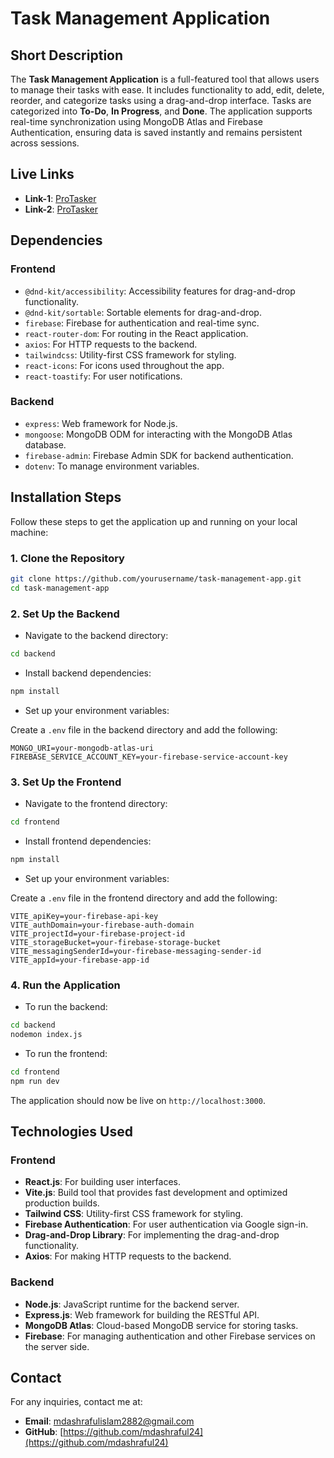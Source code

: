 # Task Management Application

## Short Description

The **Task Management Application** is a full-featured tool that allows users to manage their tasks with ease. It includes functionality to add, edit, delete, reorder, and categorize tasks using a drag-and-drop interface. Tasks are categorized into **To-Do**, **In Progress**, and **Done**. The application supports real-time synchronization using MongoDB Atlas and Firebase Authentication, ensuring data is saved instantly and remains persistent across sessions.

## Live Links

- **Link-1**: [ProTasker](https://taskmanagement-7a430.web.app/)
- **Link-2**: [ProTasker](https://taskmanagement-7a430.firebaseapp.com/)

## Dependencies

### Frontend

- `@dnd-kit/accessibility`: Accessibility features for drag-and-drop functionality.
- `@dnd-kit/sortable`: Sortable elements for drag-and-drop.
- `firebase`: Firebase for authentication and real-time sync.
- `react-router-dom`: For routing in the React application.
- `axios`: For HTTP requests to the backend.
- `tailwindcss`: Utility-first CSS framework for styling.
- `react-icons`: For icons used throughout the app.
- `react-toastify`: For user notifications.

### Backend

- `express`: Web framework for Node.js.
- `mongoose`: MongoDB ODM for interacting with the MongoDB Atlas database.
- `firebase-admin`: Firebase Admin SDK for backend authentication.
- `dotenv`: To manage environment variables.

## Installation Steps

Follow these steps to get the application up and running on your local machine:

### 1. Clone the Repository

```bash
git clone https://github.com/yourusername/task-management-app.git
cd task-management-app
```

### 2. Set Up the Backend

- Navigate to the backend directory:

```bash
cd backend
```

- Install backend dependencies:

```bash
npm install
```

- Set up your environment variables:

Create a `.env` file in the backend directory and add the following:

```env
MONGO_URI=your-mongodb-atlas-uri
FIREBASE_SERVICE_ACCOUNT_KEY=your-firebase-service-account-key
```

### 3. Set Up the Frontend

- Navigate to the frontend directory:

```bash
cd frontend
```

- Install frontend dependencies:

```bash
npm install
```

- Set up your environment variables:

Create a `.env` file in the frontend directory and add the following:

```env
VITE_apiKey=your-firebase-api-key
VITE_authDomain=your-firebase-auth-domain
VITE_projectId=your-firebase-project-id
VITE_storageBucket=your-firebase-storage-bucket
VITE_messagingSenderId=your-firebase-messaging-sender-id
VITE_appId=your-firebase-app-id
```

### 4. Run the Application

- To run the backend:

```bash
cd backend
nodemon index.js
```

- To run the frontend:

```bash
cd frontend
npm run dev
```

The application should now be live on `http://localhost:3000`.

## Technologies Used

### Frontend

- **React.js**: For building user interfaces.
- **Vite.js**: Build tool that provides fast development and optimized production builds.
- **Tailwind CSS**: Utility-first CSS framework for styling.
- **Firebase Authentication**: For user authentication via Google sign-in.
- **Drag-and-Drop Library**: For implementing the drag-and-drop functionality.
- **Axios**: For making HTTP requests to the backend.

### Backend

- **Node.js**: JavaScript runtime for the backend server.
- **Express.js**: Web framework for building the RESTful API.
- **MongoDB Atlas**: Cloud-based MongoDB service for storing tasks.
- **Firebase**: For managing authentication and other Firebase services on the server side.

## Contact

For any inquiries, contact me at:

- **Email**: mdashrafulislam2882@gmail.com
- **GitHub**: [https://github.com/mdashraful24](https://github.com/mdashraful24)
